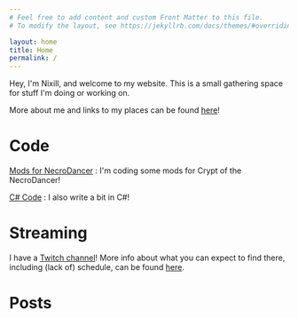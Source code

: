 ```yaml
---
# Feel free to add content and custom Front Matter to this file.
# To modify the layout, see https://jekyllrb.com/docs/themes/#overriding-theme-defaults

layout: home
title: Home
permalink: /
---
```


Hey, I'm Nixill, and welcome to my website. This is a small gathering space for stuff I'm doing or working on.

More about me and links to my places can be found [here](about.md)!

# Code

[Mods for NecroDancer](nd-mods/index.md)
: I'm coding some mods for Crypt of the NecroDancer!

[C# Code](csharp/index.md)
: I also write a bit in C#!

# Streaming
I have a [Twitch channel](https://l.nixill.net/ttv)! More info about what you can expect to find there, including (lack of) schedule, can be found [here](/live).

# Posts